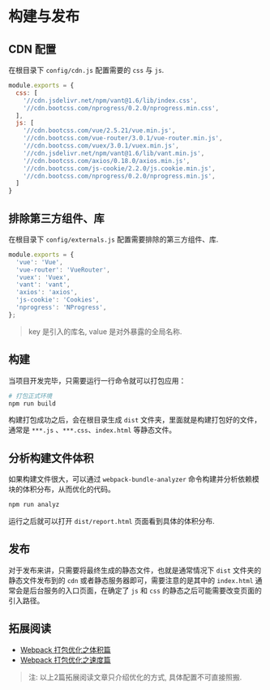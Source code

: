 # 构建与发布

## CDN 配置

在根目录下 `config/cdn.js` 配置需要的 `css` 与 `js`.

```js
module.exports = {
  css: [
    '//cdn.jsdelivr.net/npm/vant@1.6/lib/index.css',
    '//cdn.bootcss.com/nprogress/0.2.0/nprogress.min.css',
  ],
  js: [
    '//cdn.bootcss.com/vue/2.5.21/vue.min.js',
    '//cdn.bootcss.com/vue-router/3.0.1/vue-router.min.js',
    '//cdn.bootcss.com/vuex/3.0.1/vuex.min.js',
    '//cdn.jsdelivr.net/npm/vant@1.6/lib/vant.min.js',
    '//cdn.bootcss.com/axios/0.18.0/axios.min.js',
    '//cdn.bootcss.com/js-cookie/2.2.0/js.cookie.min.js',
    '//cdn.bootcss.com/nprogress/0.2.0/nprogress.min.js',
  ]
}
```

## 排除第三方组件、库

在根目录下 `config/externals.js` 配置需要排除的第三方组件、库.

```js
module.exports = {
  'vue': 'Vue',
  'vue-router': 'VueRouter',
  'vuex': 'Vuex',
  'vant': 'vant',
  'axios': 'axios',
  'js-cookie': 'Cookies',
  'nprogress': 'NProgress',
};
```
> key 是引入的库名, value 是对外暴露的全局名称.

## 构建

当项目开发完毕，只需要运行一行命令就可以打包应用：

```bash
# 打包正式环境
npm run build
```

构建打包成功之后，会在根目录生成 `dist` 文件夹，里面就是构建打包好的文件，通常是 `***.js` 、`***.css`、`index.html` 等静态文件。

## 分析构建文件体积

如果构建文件很大，可以通过 `webpack-bundle-analyzer` 命令构建并分析依赖模块的体积分布，从而优化的代码。

```bash
npm run analyz
```

运行之后就可以打开 `dist/report.html` 页面看到具体的体积分布.

## 发布

对于发布来讲，只需要将最终生成的静态文件，也就是通常情况下 `dist` 文件夹的静态文件发布到的 `cdn` 或者静态服务器即可，需要注意的是其中的 `index.html` 通常会是后台服务的入口页面，在确定了 `js` 和 `css` 的静态之后可能需要改变页面的引入路径。


## 拓展阅读

- [Webpack 打包优化之体积篇](https://www.jeffjade.com/2017/08/06/124-webpack-packge-optimization-for-volume/)
- [Webpack 打包优化之速度篇](https://www.jeffjade.com/2017/08/12/125-webpack-package-optimization-for-speed/)

> 注: 以上2篇拓展阅读文章只介绍优化的方式, 具体配置不可直接照搬.

